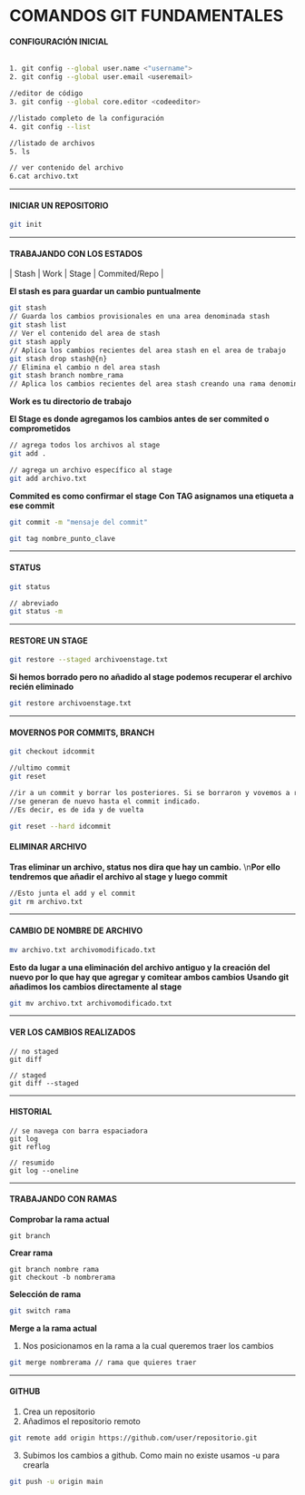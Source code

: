 # COMANDOS GIT FUNDAMENTALES

#### CONFIGURACIÓN INICIAL

```bash

1. git config --global user.name <"username">
2. git config --global user.email <useremail>

//editor de código
3. git config --global core.editor <codeeditor>

//listado completo de la configuración
4. git config --list

//listado de archivos
5. ls 

// ver contenido del archivo
6.cat archivo.txt

```

---

#### INICIAR UN REPOSITORIO

```bash
git init

```
---
#### TRABAJANDO CON LOS ESTADOS

| Stash | Work | Stage | Commited/Repo |

**El stash es para guardar un cambio puntualmente**

```bash
git stash
// Guarda los cambios provisionales en una area denominada stash
git stash list
// Ver el contenido del area de stash
git stash apply
// Aplica los cambios recientes del area stash en el area de trabajo
git stash drop stash@{n}
// Elimina el cambio n del area stash
git stash branch nombre_rama
// Aplica los cambios recientes del area stash creando una rama denominada nombre_rama

```

**Work es tu directorio de trabajo**

**El Stage es donde agregamos los cambios antes de ser commited o comprometidos**

```bash
// agrega todos los archivos al stage
git add .

// agrega un archivo específico al stage
git add archivo.txt

```

**Commited es como confirmar el stage**
**Con TAG asignamos una etiqueta a ese commit**

```bash
git commit -m "mensaje del commit"

git tag nombre_punto_clave
```


---

#### STATUS

```bash
git status

// abreviado
git status -m 

```
---
#### RESTORE UN STAGE

```bash
git restore --staged archivoenstage.txt

```

**Si hemos borrado pero no añadido al stage podemos recuperar el archivo recién eliminado**

```bash
git restore archivoenstage.txt

```
---

#### MOVERNOS POR COMMITS, BRANCH

```bash
git checkout idcommit

//ultimo commit
git reset

//ir a un commit y borrar los posteriores. Si se borraron y vovemos a realizarlo
//se generan de nuevo hasta el commit indicado.
//Es decir, es de ida y de vuelta

git reset --hard idcommit
```

#### ELIMINAR ARCHIVO

**Tras eliminar un archivo, status nos dira que hay un cambio.**
\n**Por ello tendremos que añadir el archivo al stage y luego commit**


```bash
//Esto junta el add y el commit 
git rm archivo.txt

```
---
#### CAMBIO DE NOMBRE DE ARCHIVO

```bash
mv archivo.txt archivomodificado.txt

```

**Esto da lugar a una eliminación del archivo antiguo y la creación del nuevo por lo que hay que agregar y comitear ambos cambios**
**Usando git añadimos los cambios directamente al stage**

```bash
git mv archivo.txt archivomodificado.txt

```
---
#### VER LOS CAMBIOS REALIZADOS 

```
// no staged
git diff

// staged
git diff --staged

```
---
#### HISTORIAL

```
// se navega con barra espaciadora
git log
git reflog

// resumido
git log --oneline

```

---
#### TRABAJANDO CON RAMAS

**Comprobar la rama actual**

```
git branch

```

**Crear rama**

```
git branch nombre rama
git checkout -b nombrerama

```

**Selección de rama**

```bash
git switch rama
```

**Merge a la rama actual**

1. Nos posicionamos en la rama a la cual queremos traer los cambios

```bash
git merge nombrerama // rama que quieres traer

```
---
#### GITHUB

1. Crea un repositorio
2. Añadimos el repositorio remoto

```bash
git remote add origin https://github.com/user/repositorio.git

```

3. Subimos los cambios a github. Como main no existe usamos -u para crearla

```bash
git push -u origin main 

```



















